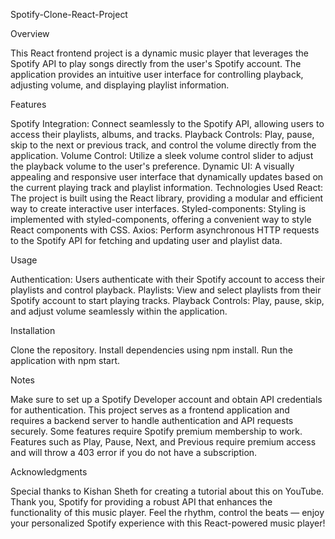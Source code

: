 Spotify-Clone-React-Project

Overview

This React frontend project is a dynamic music player that leverages the Spotify API to play songs directly from the user's Spotify account. The application provides an intuitive user interface for controlling playback, adjusting volume, and displaying playlist information.

Features

Spotify Integration: Connect seamlessly to the Spotify API, allowing users to access their playlists, albums, and tracks. Playback Controls: Play, pause, skip to the next or previous track, and control the volume directly from the application. Volume Control: Utilize a sleek volume control slider to adjust the playback volume to the user's preference. Dynamic UI: A visually appealing and responsive user interface that dynamically updates based on the current playing track and playlist information. Technologies Used React: The project is built using the React library, providing a modular and efficient way to create interactive user interfaces. Styled-components: Styling is implemented with styled-components, offering a convenient way to style React components with CSS. Axios: Perform asynchronous HTTP requests to the Spotify API for fetching and updating user and playlist data.

Usage

Authentication: Users authenticate with their Spotify account to access their playlists and control playback. Playlists: View and select playlists from their Spotify account to start playing tracks. Playback Controls: Play, pause, skip, and adjust volume seamlessly within the application.

Installation

Clone the repository. Install dependencies using npm install. Run the application with npm start.

Notes

Make sure to set up a Spotify Developer account and obtain API credentials for authentication. This project serves as a frontend application and requires a backend server to handle authentication and API requests securely. Some features require Spotify premium membership to work. Features such as Play, Pause, Next, and Previous require premium access and will throw a 403 error if you do not have a subscription.

Acknowledgments

Special thanks to Kishan Sheth for creating a tutorial about this on YouTube. Thank you, Spotify for providing a robust API that enhances the functionality of this music player. Feel the rhythm, control the beats — enjoy your personalized Spotify experience with this React-powered music player!